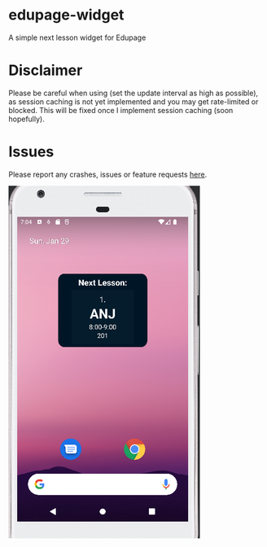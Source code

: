 # edupage-widget
A simple next lesson widget for Edupage

# Disclaimer
Please be careful when using (set the update interval as high as possible), as session caching is not yet implemented and you may get rate-limited or blocked.
This will be fixed once I implement session caching (soon hopefully).

# Issues
Please report any crashes, issues or feature requests [here](https://github.com/ivanhrabcak/edupage-widget/issues/new).

![widget screenshot](screenshots/widget.png)
